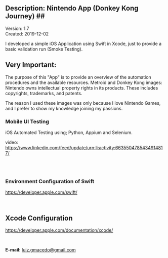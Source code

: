 ## Description: Nintendo App (Donkey Kong Journey) ## <br>
Version: 1.7 <br>
Created: 2019-12-02 <br>

I developed a simple iOS Application using Swift in Xcode, just to provide a basic validation run (Smoke Testing).

## Very Important: ## 
The purpose of this "App" is to provide an overview of the automation procedures and the available resources.
Metroid and Donkey Kong images: Nintendo owns intellectual property rights in its products. These includes copyrights, trademarks, and patents.

The reason I used these images was only because I love Nintendo Games, and I prefer to show my knowledge joining my passions.

### Mobile UI Testing <br>
iOS Automated Testing using; Python, Appium and Selenium.

video: <br> 
https://www.linkedin.com/feed/update/urn:li:activity:6635504785434914817/

<br>
<br>

### Environment Configuration of Swift ###
https://developer.apple.com/swift/

<br>

## Xcode Configuration ##
https://developer.apple.com/documentation/xcode/
              
<br>

**E-mail:** luiz.gmacedo@gmail.com

